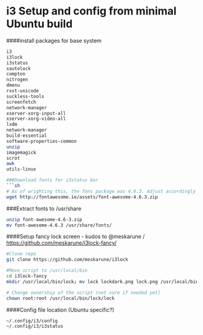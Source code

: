# i3 Setup and config from minimal Ubuntu build

####install packages for base system
```sh
i3
i3lock
i3status
xautolock
compton
nitrogen
dmenu
rxvt-unicode
suckless-tools
screenfetch
network-manager
xserver-xorg-input-all 
xserver-xorg-video-all
lxdm
network-manager
build-essential
software-properties-common
unzip
imagemagick
scrot
awk
utils-linux

###Download fonts for i3status bar
```sh
# As of wrighting this, the fons package was 4.6.3. Adjust accordingly
wget http://fontawesome.io/assets/font-awesome-4.6.3.zip
```

###Extract fonts to /usr/share
```sh
unzip font-awesome-4.6-3.zip
mv font-awesome-4.6.3 /usr/share/fonts/
```

####Setup fancy lock screen - kudos to @meskarune / https://github.com/meskarune/i3lock-fancy/

```sh
#Clone repo
git clone https://github.com/meskarune/i3lock

#Move script to /usr/local/bin
cd i3lock-fancy
mkdir /usr/local/bin/lock; mv lock lockdark.png lock.png /usr/local/bin/lock/

# Change ownership of the script (not sure if needed yet)
chown root:root /usr/local/bin/lock/lock
```

####Config file location (Ubuntu specific?)
```sh
~/.config/i3/config
~/.config/i3/i3status
```
